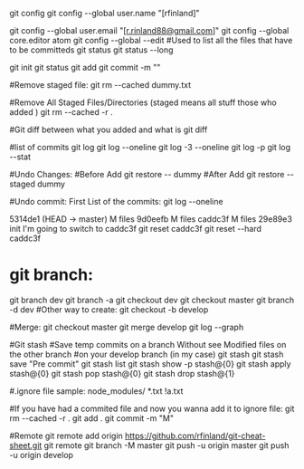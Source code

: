 git config
git config --global user.name "[rfinland]"

git config --global user.email "[r.rinland88@gmail.com]"
git config --global core.editor atom
git config --global --edit
#Used to list all the files that have to be committeds
git status
git status --long

git init
git status
git add
git commit -m ""

#Remove staged file:
git rm --cached  dummy.txt

#Remove All Staged Files/Directories (staged means all stuff those who added )
git rm --cached -r .


#Git diff between what you added and what is
git diff

#list of commits
git log
git log --oneline
git log -3 --oneline
git log -p
git log --stat


#Undo Changes:
#Before Add
git restore -- dummy
#After Add
git restore --staged dummy

#Undo commit:
First
List of the commits:
git log --oneline

5314de1 (HEAD -> master) M files
9d0eefb M files
caddc3f M files
29e89e3 init
I'm going to switch to caddc3f
git reset caddc3f
git reset --hard caddc3f


# git branch:
git branch dev
git branch -a
git checkout dev
git checkout master
git branch -d dev
#Other way to create:
git checkout -b develop


#Merge:
git checkout master
git merge develop
git log --graph

#Git stash
#Save temp commits on a branch Without see Modified files on the other branch
#on your develop branch (in my case)
git stash
git stash save "Pre commit"
git stash list
git stash  show -p stash@{0}
git stash apply stash@{0}
git stash pop stash@{0}
git stash drop  stash@{1}



#.ignore file sample:
node_modules/
*.txt
!a.txt

#If you have had a commited file and now you wanna add it to ignore file:
git rm --cached -r .
git add .
git commit -m "M"



#Remote
git remote add origin https://github.com/rfinland/git-cheat-sheet.git
git remote
git branch -M master
git push -u origin master
git push -u origin develop
